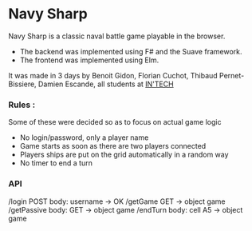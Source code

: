 # Navy Sharp

Navy Sharp is a classic naval battle game playable in the browser.

* The backend was implemented using F# and the Suave framework.
* The frontend was implemented using Elm.

It was made in 3 days by Benoit Gidon, Florian Cuchot, Thibaud Pernet-Bissiere, Damien Escande, all students at [IN'TECH](https://www.intechinfo.fr "IN'TECH")

### Rules : 
Some of these were decided so as to focus on actual game logic
* No login/password, only a player name
* Game starts as soon as there are two players connected
* Players ships are put on the grid automatically in a random way
* No timer to end a turn

### API
/login POST body: username -> OK
/getGame GET -> object game 
/getPassive body:  GET -> object game
/endTurn body: cell A5 -> object game






